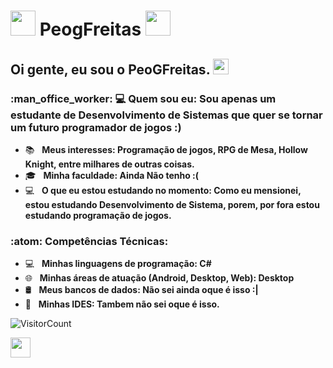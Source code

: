 # <img src="https://i.imgur.com/slDmwlc.gif" width="40px"> PeogFreitas <img src="https://i.imgur.com/rCJ15AP.gif" width="40px">

<h2> Oi gente, eu sou o <strong>PeoGFreitas</strong>. <img src="https://github.com/souvikguria98/souvikguria98/blob/master/Hi.gif" width="25"></h2>

<h3> :man_office_worker: 💻 Quem sou eu: Sou apenas um estudante de Desenvolvimento de Sistemas que quer se tornar um futuro programador de jogos :) </h3>

- :books: &nbsp; <strong>Meus interesses: Programação de jogos, RPG de Mesa, Hollow Knight, entre milhares de outras coisas.</strong>
- 🎓 &nbsp; <strong>Minha faculdade: Ainda Não tenho :(</strong>
- :computer: &nbsp; <strong>O que eu estou estudando no momento: Como eu mensionei, estou estudando Desenvolvimento de Sistema, porem, por fora estou estudando programação de jogos.</strong>

<h3>:atom: Competências Técnicas: </h3>

- 💻 &nbsp; <strong>Minhas linguagens de programação: C#</strong>
- 🌐 &nbsp; <strong>Minhas áreas de atuação (Android, Desktop, Web): Desktop</strong>
- 🛢 &nbsp; <strong>Meus bancos de dados: Não sei ainda oque é isso :|</strong>
- 🔧 &nbsp; <strong>Minhas IDES: Tambem não sei oque é isso.</strong>


![VisitorCount](https://profile-counter.glitch.me/{peogfreitas}/count.svg)

<img src="https://piskel-imgstore-b.appspot.com/img/14e69523-ea9d-11ee-8ea6-339198810824.gif" width="32px">
